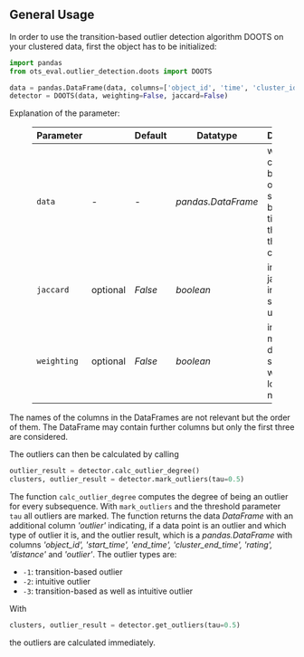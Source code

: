 ## General Usage

In order to use the transition-based outlier detection algorithm DOOTS on your clustered data, first the object has to be initialized:

```python
import pandas
from ots_eval.outlier_detection.doots import DOOTS

data = pandas.DataFrame(data, columns=['object_id', 'time', 'cluster_id'])
detector = DOOTS(data, weighting=False, jaccard=False)
```

Explanation of the parameter:

<figure class="table"><table><thead><tr><th>Parameter</th><th><br data-cke-filler="true"></th><th>Default</th><th>Datatype</th><th>Description</th></tr></thead><tbody><tr><td><code>data</code></td><td>-</td><td>-</td><td><i>pandas.DataFrame</i></td><td>with first column being the objectID, second being the timestamp, third being the clusterID</td></tr><tr><td><code>jaccard</code></td><td>optional</td><td><i>False</i></td><td><i>boolean</i></td><td>indicating if jaccard index should be used</td></tr><tr><td><code>weighting</code></td><td>optional</td><td><i>False</i></td><td><i>boolean</i></td><td>indicating if more distant past should be weighted lower than nearer past</td></tr></tbody></table></figure>

The names of the columns in the DataFrames are not relevant but the order of them. The DataFrame may contain further columns but only the first three are considered.

The outliers can then be calculated by calling

```python
outlier_result = detector.calc_outlier_degree()
clusters, outlier_result = detector.mark_outliers(tau=0.5)
```

The function `calc_outlier_degree` computes the degree of being an outlier for every subsequence. With `mark_outliers` and the threshold parameter `tau` all outliers are marked. The function returns the data _DataFrame_ with an additional column _&#39;outlier&#39;_ indicating, if a data point is an outlier and which type of outlier it is, and the outlier result, which is a _pandas.DataFrame_ with columns _&#39;object\_id&#39;, &#39;start\_time&#39;, &#39;end\_time&#39;, &#39;cluster\_end\_time&#39;, &#39;rating&#39;, &#39;distance&#39;_ and _&#39;outlier&#39;_. The outlier types are:

*   `-1`: transition-based outlier
*   `-2`: intuitive outlier
*   `-3`: transition-based as well as intuitive outlier

With

```python
clusters, outlier_result = detector.get_outliers(tau=0.5)
```

the outliers are calculated immediately.